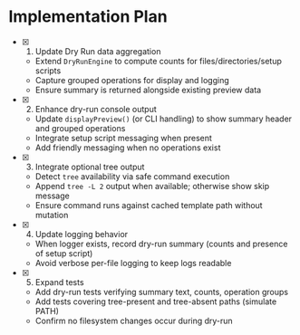 # Implementation Plan

- [x] 1. Update Dry Run data aggregation
  - Extend `DryRunEngine` to compute counts for files/directories/setup scripts
  - Capture grouped operations for display and logging
  - Ensure summary is returned alongside existing preview data

- [x] 2. Enhance dry-run console output
  - Update `displayPreview()` (or CLI handling) to show summary header and grouped operations
  - Integrate setup script messaging when present
  - Add friendly messaging when no operations exist

- [x] 3. Integrate optional tree output
  - Detect `tree` availability via safe command execution
  - Append `tree -L 2` output when available; otherwise show skip message
  - Ensure command runs against cached template path without mutation

- [x] 4. Update logging behavior
  - When logger exists, record dry-run summary (counts and presence of setup script)
  - Avoid verbose per-file logging to keep logs readable

- [x] 5. Expand tests
  - Add dry-run tests verifying summary text, counts, operation groups
  - Add tests covering tree-present and tree-absent paths (simulate PATH)
  - Confirm no filesystem changes occur during dry-run
